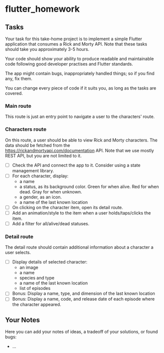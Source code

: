 # flutter_homework

## Tasks

Your task for this take-home project is to implement a simple Flutter application
that consumes a Rick and Morty API.
Note that these tasks should take you approximately 3-5 hours.

Your code should show your ability to produce readable and maintainable code following
good developer practises and Flutter standards.

The app might contain bugs,
inappropriately handled things;
so if you find any, fix them.

You can change every piece of code if it suits you,
as long as the tasks are covered.

### Main route

This route is just an entry point to navigate a user to the characters' route.

### Characters route

On this route, a user should be able to view Rick and Morty characters.
The data should be fetched from the https://rickandmortyapi.com/documentation API.
Note that we use mostly REST API, but you are not limited to it.

- [ ] Check the API and connect the app to it. Consider using a state management library.
- [ ] For each character, display:
  - a name
  - a status, as its background color. Green for when alive. Red for when dead. Gray for when unknown.
  - a gender, as an icon.
  - a name of the last known location
- [ ] On clicking on the character item, open its detail route.
- [ ] Add an animation/style to the item when a user holds/taps/clicks the item.
- [ ] Add a filter for all/alive/dead statuses.

### Detail route

The detail route should contain additional information about a character a user selects.

- [ ] Display details of selected character:
  - an image
  - a name
  - species and type
  - a name of the last known location
  - list of episodes
- [ ] Bonus: Display a name, type, and dimension of the last known location
- [ ] Bonus: Display a name, code, and release date of each episode where the character appeared.

## Your Notes

Here you can add your notes of ideas, a tradeoff of your solutions, or found bugs:

- ...
